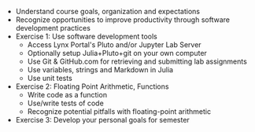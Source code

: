 - Understand course goals, organization and expectations
- Recognize opportunities to improve productivity through software development practices
- Exercise 1: Use software development tools
   + Access Lynx Portal's Pluto and/or Jupyter Lab Server
   + Optionally setup Julia+Pluto+git on your own computer
   + Use Git & GitHub.com for retrieving and submitting lab assignments
   + Use variables, strings and Markdown in Julia
   + Use unit tests
- Exercise 2: Floating Point Arithmetic, Functions
   + Write code as a function
   + Use/write tests of code
   + Recognize potential pitfalls with floating-point arithmetic
- Exercise 3: Develop your personal goals for semester

